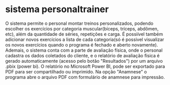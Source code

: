 # sistema personaltrainer

O sistema permite o personal montar treinos personalizados, podendo escolher os exercícios por categoria muscular(bíceps, tríceps, abdômen, etc), além da quantidade de séries, repetições e carga. É possiível também adicionar novos exercícios a lista de cada categoria(só é possivel visualizar os novos exercícios quando o programa é fechado e aberto novamente).
Ademais, o sistema conta com a parte de avaliação física, onde o personal cadastra os dados coletados do cliente, e o relatório de avaliação física é gerado automaticamente (acesso pelo botão "Resultados") por um arquivo .pbix (power bi). O relatório no Microsoft Power BI, pode ser exportado para PDF para ser compartilhado ou imprimido.
Na opção "Anamnese" o programa abre o arquivo PDF com formulário de anamnese para impressão.
 
